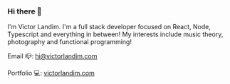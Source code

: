 ### Hi there 👀

I'm Victor Landim. I'm a full stack developer focused on React, Node, Typescript and everything in between! My interests include music theory, photography and functional programming!



Email 📪: [hi@victorlandim.com](mailto:hi@victorlandim.com)

Portfolio 💻: [victorlandim.com](https://victorlandim.com)
